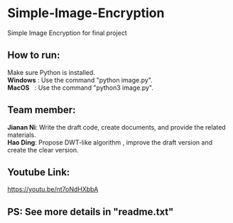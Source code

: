 # Simple-Image-Encryption
Simple Image Encryption for final project

## How to run:
Make sure Python is installed.<br>
**Windows** : Use the command "python   image.py".<br>
**MacOS**&nbsp; &nbsp;: Use the command "python3  image.py".

## Team member:
**Jianan Ni**: Write the draft code, create documents, and provide the related materials.<br>
**Hao Ding**: Propose DWT-like algorithm , improve the draft version and create the clear version.  

## Youtube Link:
https://youtu.be/nt7oNdHXbbA

## PS: See more details in "readme.txt"

